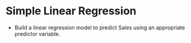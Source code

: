# Simple Linear Regression

 - Build a linear regression model to predict Sales using an appropriate predictor variable.
